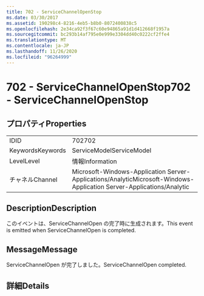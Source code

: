 ```yaml
---
title: 702 - ServiceChannelOpenStop
ms.date: 03/30/2017
ms.assetid: 190298c4-8216-4eb5-b8b0-8072400838c5
ms.openlocfilehash: 2e34ca92f3f67c60e94865a91d1d412668f1957a
ms.sourcegitcommit: bc293b14af795e0e999e3304dd40c0222cf2ffe4
ms.translationtype: MT
ms.contentlocale: ja-JP
ms.lasthandoff: 11/26/2020
ms.locfileid: "96264999"
---
```

# <a name="702---servicechannelopenstop"></a><span data-ttu-id="e5a4a-102">702 - ServiceChannelOpenStop</span><span class="sxs-lookup"><span data-stu-id="e5a4a-102">702 - ServiceChannelOpenStop</span></span>

## <a name="properties"></a><span data-ttu-id="e5a4a-103">プロパティ</span><span class="sxs-lookup"><span data-stu-id="e5a4a-103">Properties</span></span>  
  
|||  
|-|-|  
|<span data-ttu-id="e5a4a-104">ID</span><span class="sxs-lookup"><span data-stu-id="e5a4a-104">ID</span></span>|<span data-ttu-id="e5a4a-105">702</span><span class="sxs-lookup"><span data-stu-id="e5a4a-105">702</span></span>|  
|<span data-ttu-id="e5a4a-106">Keywords</span><span class="sxs-lookup"><span data-stu-id="e5a4a-106">Keywords</span></span>|<span data-ttu-id="e5a4a-107">ServiceModel</span><span class="sxs-lookup"><span data-stu-id="e5a4a-107">ServiceModel</span></span>|  
|<span data-ttu-id="e5a4a-108">Level</span><span class="sxs-lookup"><span data-stu-id="e5a4a-108">Level</span></span>|<span data-ttu-id="e5a4a-109">情報</span><span class="sxs-lookup"><span data-stu-id="e5a4a-109">Information</span></span>|  
|<span data-ttu-id="e5a4a-110">チャネル</span><span class="sxs-lookup"><span data-stu-id="e5a4a-110">Channel</span></span>|<span data-ttu-id="e5a4a-111">Microsoft-Windows-Application Server-Applications/Analytic</span><span class="sxs-lookup"><span data-stu-id="e5a4a-111">Microsoft-Windows-Application Server-Applications/Analytic</span></span>|  
  
## <a name="description"></a><span data-ttu-id="e5a4a-112">Description</span><span class="sxs-lookup"><span data-stu-id="e5a4a-112">Description</span></span>  

 <span data-ttu-id="e5a4a-113">このイベントは、ServiceChannelOpen の完了時に生成されます。</span><span class="sxs-lookup"><span data-stu-id="e5a4a-113">This event is emitted when ServiceChannelOpen is completed.</span></span>  
  
## <a name="message"></a><span data-ttu-id="e5a4a-114">Message</span><span class="sxs-lookup"><span data-stu-id="e5a4a-114">Message</span></span>  

 <span data-ttu-id="e5a4a-115">ServiceChannelOpen が完了しました。</span><span class="sxs-lookup"><span data-stu-id="e5a4a-115">ServiceChannelOpen completed.</span></span>  
  
## <a name="details"></a><span data-ttu-id="e5a4a-116">詳細</span><span class="sxs-lookup"><span data-stu-id="e5a4a-116">Details</span></span>
